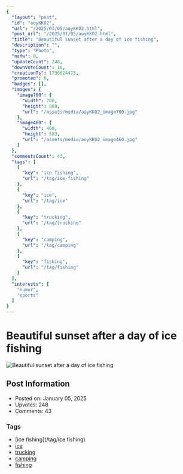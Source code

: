 ```yaml
---
{
  "layout": "post",
  "id": "aoyKKO2",
  "url": "/2025/01/05/aoyKKO2.html",
  "post_url": "/2025/01/05/aoyKKO2.html",
  "title": "Beautiful sunset after a day of ice fishing",
  "description": "",
  "type": "Photo",
  "nsfw": 0,
  "upVoteCount": 248,
  "downVoteCount": 16,
  "creationTs": 1736024473,
  "promoted": 0,
  "badges": [],
  "images": {
    "image700": {
      "width": 700,
      "height": 888,
      "url": "/assets/media/aoyKKO2_image700.jpg"
    },
    "image460": {
      "width": 460,
      "height": 583,
      "url": "/assets/media/aoyKKO2_image460.jpg"
    }
  },
  "commentsCount": 43,
  "tags": [
    {
      "key": "ice fishing",
      "url": "/tag/ice-fishing"
    },
    {
      "key": "ice",
      "url": "/tag/ice"
    },
    {
      "key": "trucking",
      "url": "/tag/trucking"
    },
    {
      "key": "camping",
      "url": "/tag/camping"
    },
    {
      "key": "fishing",
      "url": "/tag/fishing"
    }
  ],
  "interests": [
    "humor",
    "sports"
  ]
}
---
```


# Beautiful sunset after a day of ice fishing

![Beautiful sunset after a day of ice fishing](/assets/media/aoyKKO2_image700.jpg)

## Post Information

- Posted on: January 05, 2025
- Upvotes: 248
- Comments: 43

### Tags

- [ice fishing](/tag/ice fishing)
- [ice](/tag/ice)
- [trucking](/tag/trucking)
- [camping](/tag/camping)
- [fishing](/tag/fishing)
